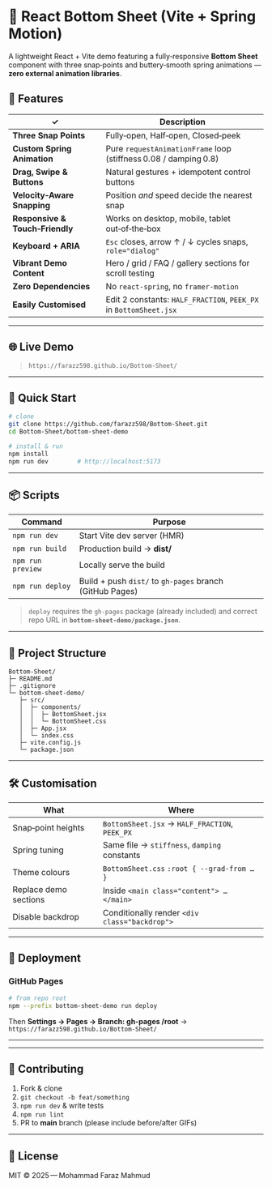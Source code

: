 

# 🌈 React Bottom Sheet (Vite + Spring Motion)

A lightweight React + Vite demo featuring a fully‑responsive **Bottom Sheet** component with three snap‑points and buttery‑smooth spring animations — **zero external animation libraries**.



## 🚀 Features

| ✓ | Description |
|---|-------------|
| **Three Snap Points** | Fully‑open, Half‑open, Closed‑peek |
| **Custom Spring Animation** | Pure `requestAnimationFrame` loop (stiffness 0.08 / damping 0.8) |
| **Drag, Swipe & Buttons** | Natural gestures + idempotent control buttons |
| **Velocity‑Aware Snapping** | Position *and* speed decide the nearest snap |
| **Responsive & Touch‑Friendly** | Works on desktop, mobile, tablet out‑of‑the‑box |
| **Keyboard + ARIA** | `Esc` closes, arrow ↑ / ↓ cycles snaps, `role="dialog"` |
| **Vibrant Demo Content** | Hero / grid / FAQ / gallery sections for scroll testing |
| **Zero Dependencies** | No `react‑spring`, no `framer‑motion` |
| **Easily Customised** | Edit 2 constants: `HALF_FRACTION`, `PEEK_PX` in `BottomSheet.jsx` |

---

## 🌐 Live Demo

> `https://farazz598.github.io/Bottom-Sheet/`

---

## 🏁 Quick Start

```bash
# clone
git clone https://github.com/farazz598/Bottom-Sheet.git
cd Bottom-Sheet/bottom-sheet-demo

# install & run
npm install
npm run dev        # http://localhost:5173
````

---

## 📦 Scripts

| Command           | Purpose                                                  |
| ----------------- | -------------------------------------------------------- |
| `npm run dev`     | Start Vite dev server (HMR)                              |
| `npm run build`   | Production build → **dist/**                             |
| `npm run preview` | Locally serve the build                                  |
| `npm run deploy`  | Build + push `dist/` to `gh-pages` branch (GitHub Pages) |

> `deploy` requires the `gh-pages` package (already included) and correct repo URL in **`bottom-sheet-demo/package.json`**.

---

## 📁 Project Structure

```
Bottom-Sheet/
├─ README.md
├─ .gitignore
└─ bottom-sheet-demo/
   ├─ src/
   │  ├─ components/
   │  │  ├─ BottomSheet.jsx
   │  │  └─ BottomSheet.css
   │  ├─ App.jsx
   │  └─ index.css
   ├─ vite.config.js
   └─ package.json
```

---

## 🛠️ Customisation

| What                  | Where                                          |
| --------------------- | ---------------------------------------------- |
| Snap‑point heights    | `BottomSheet.jsx` → `HALF_FRACTION`, `PEEK_PX` |
| Spring tuning         | Same file → `stiffness`, `damping` constants   |
| Theme colours         | `BottomSheet.css` `:root { --grad-from … }`    |
| Replace demo sections | Inside `<main class="content"> … </main>`      |
| Disable backdrop      | Conditionally render `<div class="backdrop">`  |

---

## 🚀 Deployment
### GitHub Pages

```bash
# from repo root
npm --prefix bottom-sheet-demo run deploy
```

Then **Settings → Pages → Branch: gh-pages /root**
→ `https://farazz598.github.io/Bottom-Sheet/`

---


---

## 🤝 Contributing

1. Fork & clone
2. `git checkout -b feat/something`
3. `npm run dev` & write tests
4. `npm run lint`
5. PR to **main** branch (please include before/after GIFs)

---

## 📜 License

MIT © 2025 — Mohammad Faraz Mahmud

```